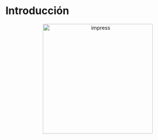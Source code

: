 # Introducción

<div align="center">
    <img width="300" src="../images/impress.png" alt="impress">
</div>